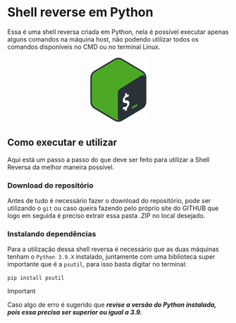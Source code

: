 # Shell reverse em Python
Essa é uma shell reversa criada em Python, nela é possível executar apenas alguns comandos na máquina host, não podendo utilizar todos os comandos disponíveis no CMD ou no terminal Linux.
<br>
<div align='center'>
  <img src='image2.png' height='150'>
</div>

## Como executar e utilizar

Aqui está um passo a passo do que deve ser feito para utilizar a Shell Reversa da melhor maneira possível.

### Download do repositório

Antes de tudo é necessário fazer o download do repositório, pode ser utilizando o `git` ou caso queira fazendo pelo próprio site do GITHUB que logo em seguida é preciso extrair essa pasta .ZIP no local desejado.

### Instalando dependências

Para a utilização dessa shell reversa é necessário que as duas máquinas tenham o `Python 3.9.X` instalado, juntamente com uma biblioteca super importante que é a `psutil`, para isso basta digitar no terminal:
```
pip install psutil
```

> [!IMPORTANT]
> Caso algo de erro é sugerido que ***revise a versão do Python instalada, pois essa precisa ser superior ou igual a 3.9.***
